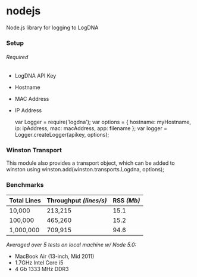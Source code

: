 # nodejs
Node.js library for logging to LogDNA

### Setup
###### Required
* LogDNA API Key
* Hostname
* MAC Address
* IP Address

    var Logger = require('logdna');
    var options = {
        hostname: myHostname,
        ip: ipAddress,
        mac: macAddress,
        app: filename
    };
    var logger = Logger.createLogger(apikey, options);

### Winston Transport

This module also provides a transport object, which can be added to winston using
    winston.add(winston.transports.Logdna, options);

### Benchmarks
| **Total Lines** | **Throughput** *(lines/s)* | **RSS** *(Mb)* |
|-----------------|----------------------------|----------------|
|      10,000     |          213,215           |      15.1      |
|      100,000    |          465,260           |      15.2      |
|      1,000,000  |          709,915           |      94.6      |

   *Averaged over 5 tests on local machine w/ Node 5.0:*
   * MacBook Air (13-inch, Mid 2011)
   * 1.7GHz Intel Core i5
   * 4 Gb 1333 MHz DDR3
